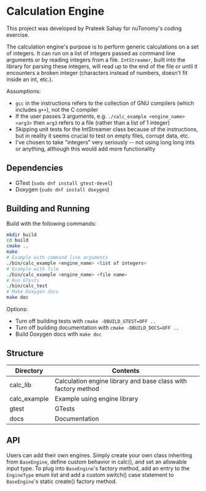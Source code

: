 # Calculation Engine #

This project was developed by Prateek Sahay for nuTonomy's coding exercise.

The calculation engine's purpose is to perform generic calculations on a set
of integers. It can run on a list of integers passed as command line arguments
or by reading integers from a file. `IntStreamer`, built into the library for
parsing these integers, will read up to the end of the file or until it
encounters a broken integer (characters instead of numbers, doesn't fit inside
an int, etc.).

Assumptions:
  - `gcc` in the instructions refers to the collection of GNU compilers (which
    includes `g++`), not the C compiler
  - If the user passes 3 arguments, e.g. `./calc_example <engine_name> <arg3>`
    then `arg3` refers to a file (rather than a list of 1 integer)
  - Skipping unit tests for the IntStreamer class because of the instructions,
    but in reality it seems crucial to test on empty files, corrupt data, etc.
  - I've chosen to take "integers" very seriously -- not using long long ints
    or anything, although this would add more functionality


## Dependencies ##
  - GTest (`sudo dnf install gtest-devel`)
  - Doxygen (`sudo dnf install doxygen`)


## Building and Running ##
Build with the following commands:
```sh
mkdir build
cd build
cmake ..
make
# Example with command line arguments
./bin/calc_example <engine_name> <list of integers>
# Example with file
./bin/calc_example <engine_name> <file name>
# Run GTests
./bin/calc_test
# Make Doxygen docs
make doc
```
Options: 
  - Turn off building tests with `cmake -DBUILD_GTEST=OFF ..`
  - Turn off building documentation with `cmake -DBUILD_DOCS=OFF ..`
  - Build Doxygen docs with `make doc`
  

## Structure ##
| Directory    | Contents                                                      |
|--------------|---------------------------------------------------------------|
| calc_lib     | Calculation engine library and base class with factory method |
| calc_example | Example using engine library                                  |
| gtest        | GTests                                                        |
| docs         | Documentation                                                 |
  

## API ##
Users can add their own engines. Simply create your own class inheriting from
`BaseEngine`, define custom behavior in calc(), and set an allowable input type.
To plug into `BaseEngine`'s factory method, add an entry to the `EngineType`
enum list and add a custom switch() case statement to `BaseEngine`'s static
create() factory method.